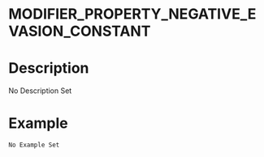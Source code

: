 # MODIFIER_PROPERTY_NEGATIVE_EVASION_CONSTANT
# Description
No Description Set
# Example
```No Example Set```